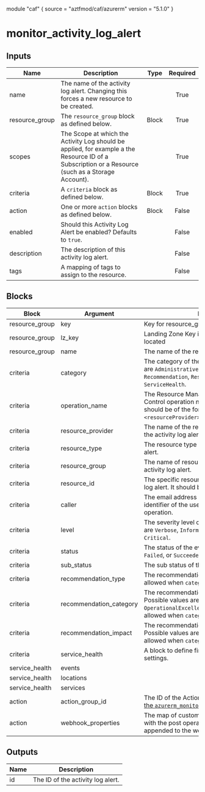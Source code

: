 module "caf" {
  source  = "aztfmod/caf/azurerm"
  version = "5.1.0"
}

# monitor_activity_log_alert

## Inputs
| Name | Description | Type | Required |
|------|-------------|------|:--------:|
|name| The name of the activity log alert. Changing this forces a new resource to be created.||True|
|resource_group|The `resource_group` block as defined below.|Block|True|
|scopes| The Scope at which the Activity Log should be applied, for example a the Resource ID of a Subscription or a Resource (such as a Storage Account).||True|
|criteria| A `criteria` block as defined below.| Block |True|
|action| One or more `action` blocks as defined below.| Block |False|
|enabled| Should this Activity Log Alert be enabled? Defaults to `true`.||False|
|description| The description of this activity log alert.||False|
|tags| A mapping of tags to assign to the resource.||False|

## Blocks
| Block | Argument | Description | Required |
|-------|----------|-------------|----------|
|resource_group| key | Key for  resource_group||| Required if  |
|resource_group| lz_key |Landing Zone Key in wich the resource_group is located|||True|
|resource_group| name | The name of the resource_group |||True|
|criteria|category| The category of the operation. Possible values are `Administrative`, `Autoscale`, `Policy`, `Recommendation`, `ResourceHealth`, `Security` and `ServiceHealth`.|||True|
|criteria|operation_name| The Resource Manager Role-Based Access Control operation name. Supported operation should be of the form: `<resourceProvider>/<resourceType>/<operation>`.|||False|
|criteria|resource_provider| The name of the resource provider monitored by the activity log alert.|||False|
|criteria|resource_type| The resource type monitored by the activity log alert.|||False|
|criteria|resource_group| The name of resource group monitored by the activity log alert.|||False|
|criteria|resource_id| The specific resource monitored by the activity log alert. It should be within one of the `scopes`.|||False|
|criteria|caller| The email address or Azure Active Directory identifier of the user who performed the operation.|||False|
|criteria|level| The severity level of the event. Possible values are `Verbose`, `Informational`, `Warning`, `Error`, and `Critical`.|||False|
|criteria|status| The status of the event. For example, `Started`, `Failed`, or `Succeeded`.|||False|
|criteria|sub_status| The sub status of the event.|||False|
|criteria|recommendation_type| The recommendation type of the event. It is only allowed when `category` is `Recommendation`.|||False|
|criteria|recommendation_category| The recommendation category of the event. Possible values are `Cost`, `Reliability`, `OperationalExcellence` and `Performance`. It is only allowed when `category` is `Recommendation`.|||False|
|criteria|recommendation_impact| The recommendation impact of the event. Possible values are `High`, `Medium` and `Low`. It is only allowed when `category` is `Recommendation`.|||False|
|criteria|service_health| A block to define fine grain service health settings.|||False|
|service_health|events||||False|
|service_health|locations||||False|
|service_health|services||||False|
|action|action_group_id| The ID of the Action Group can be sourced from [the `azurerm_monitor_action_group` resource](./monitor_action_group.html).|||True|
|action|webhook_properties| The map of custom string properties to include with the post operation. These data are appended to the webhook payload.|||False|

## Outputs
| Name | Description |
|------|-------------|
|id|The ID of the activity log alert.|||
